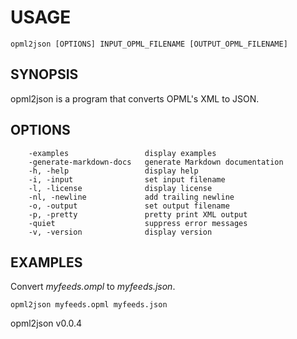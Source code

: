 
# USAGE

	opml2json [OPTIONS] INPUT_OPML_FILENAME [OUTPUT_OPML_FILENAME]

## SYNOPSIS


opml2json is a program that converts OPML's XML to JSON.


## OPTIONS

```
    -examples                 display examples
    -generate-markdown-docs   generate Markdown documentation
    -h, -help                 display help
    -i, -input                set input filename
    -l, -license              display license
    -nl, -newline             add trailing newline
    -o, -output               set output filename
    -p, -pretty               pretty print XML output
    -quiet                    suppress error messages
    -v, -version              display version
```


## EXAMPLES


Convert *myfeeds.ompl* to *myfeeds.json*.

    opml2json myfeeds.opml myfeeds.json


opml2json v0.0.4
